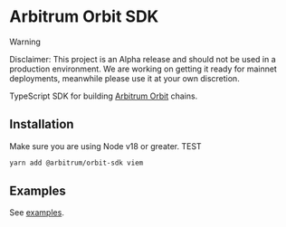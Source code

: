 # Arbitrum Orbit SDK

> [!WARNING]
> Disclaimer: This project is an Alpha release and should not be used in a production environment. We are working on getting it ready for mainnet deployments, meanwhile please use it at your own discretion.

TypeScript SDK for building [Arbitrum Orbit](https://arbitrum.io/orbit) chains.

## Installation

Make sure you are using Node v18 or greater.
TEST

```bash
yarn add @arbitrum/orbit-sdk viem
```

## Examples

See [examples](./examples).
